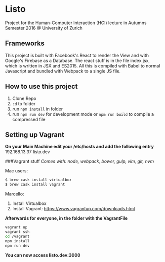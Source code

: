 # Listo
Project for the Human-Computer Interaction (HCI) lecture in Autumns Semester 2016 @ University of Zurich

## Frameworks

This project is built with Facebook's React to render the View and with Google's Firebase as a Database. The react stuff is in the file index.jsx, which is written in JSX and ES2015. All this is compiled with Babel to normal Javascript and bundled with Webpack to a single JS file.

## How to use this project

1. Clone Repo
2. ```cd``` to folder
3. run ```npm install``` in folder
4. run ```npm run dev``` for development mode or ```npm run build``` to compile a compressed file

## Setting up Vagrant

**On your Main Machine edit your /etc/hosts and add the following entry**
192.168.13.37 listo.dev

###Vagrant stuff
*Comes with: node, webpack, bower, gulp, vim, git, nvm*

Mac users:
```bash
$ brew cask install virtualbox
$ brew cask install vagrant
```
Marcello:
1) Install Virtualbox
2) Install Vagrant: https://www.vagrantup.com/downloads.html

**Afterwards for everyone, in the folder with the VagrantFile**
```bash
vagrant up
vagrant ssh
cd /vagrant
npm install
npm run dev
```

**You can now access listo.dev:3000**
